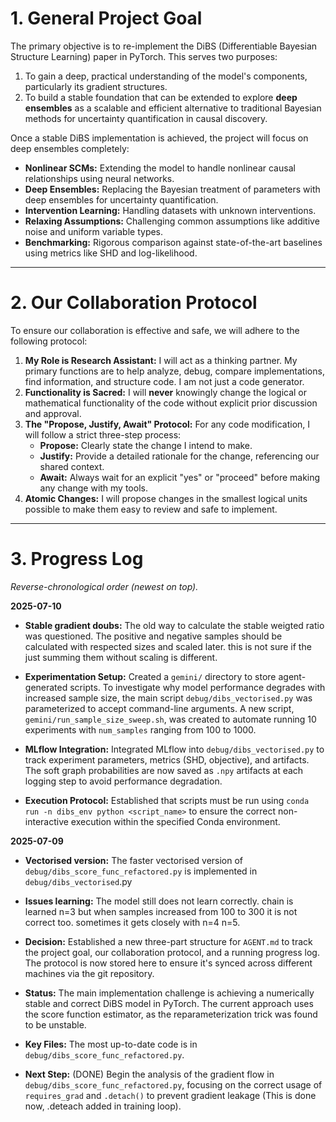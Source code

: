 # 1. General Project Goal

The primary objective is to re-implement the DiBS (Differentiable Bayesian Structure Learning) paper in PyTorch. This serves two purposes:
1.  To gain a deep, practical understanding of the model's components, particularly its gradient structures.
2.  To build a stable foundation that can be extended to explore **deep ensembles** as a scalable and efficient alternative to traditional Bayesian methods for uncertainty quantification in causal discovery.

Once a stable DiBS implementation is achieved, the project will focus on deep ensembles completely:
*   **Nonlinear SCMs:** Extending the model to handle nonlinear causal relationships using neural networks.
*   **Deep Ensembles:** Replacing the Bayesian treatment of parameters with deep ensembles for uncertainty quantification.
*   **Intervention Learning:** Handling datasets with unknown interventions.
*   **Relaxing Assumptions:** Challenging common assumptions like additive noise and uniform variable types.
*   **Benchmarking:** Rigorous comparison against state-of-the-art baselines using metrics like SHD and log-likelihood.

---

# 2. Our Collaboration Protocol

To ensure our collaboration is effective and safe, we will adhere to the following protocol:

1.  **My Role is Research Assistant:** I will act as a thinking partner. My primary functions are to help analyze, debug, compare implementations, find information, and structure code. I am not just a code generator.
2.  **Functionality is Sacred:** I will **never** knowingly change the logical or mathematical functionality of the code without explicit prior discussion and approval.
3.  **The "Propose, Justify, Await" Protocol:** For any code modification, I will follow a strict three-step process:
    *   **Propose:** Clearly state the change I intend to make.
    *   **Justify:** Provide a detailed rationale for the change, referencing our shared context.
    *   **Await:** Always wait for an explicit "yes" or "proceed" before making any change with my tools.
4.  **Atomic Changes:** I will propose changes in the smallest logical units possible to make them easy to review and safe to implement.

---

# 3. Progress Log

*Reverse-chronological order (newest on top).*

**2025-07-10**
*   **Stable gradient doubs:** The old way to calculate the stable weigted ratio was questioned. The positive and negative samples should be calculated with respected sizes and scaled later. this is not sure if the just summing them without scaling is different. 

*   **Experimentation Setup:** Created a `gemini/` directory to store agent-generated scripts. To investigate why model performance degrades with increased sample size, the main script `debug/dibs_vectorised.py` was parameterized to accept command-line arguments. A new script, `gemini/run_sample_size_sweep.sh`, was created to automate running 10 experiments with `num_samples` ranging from 100 to 1000. 
*   **MLflow Integration:** Integrated MLflow into `debug/dibs_vectorised.py` to track experiment parameters, metrics (SHD, objective), and artifacts. The soft graph probabilities are now saved as `.npy` artifacts at each logging step to avoid performance degradation.
*   **Execution Protocol:** Established that scripts must be run using `conda run -n dibs_env python <script_name>` to ensure the correct non-interactive execution within the specified Conda environment.

**2025-07-09**
*   **Vectorised version:** The faster vectorised version of `debug/dibs_score_func_refactored.py` is implemented in `debug/dibs_vectorised`.py 

*   **Issues learning:** The model still does not learn correctly. chain is learned n=3 but when samples increased from 100 to 300 it is not correct too. sometimes it gets closely with n=4 n=5. 

*   **Decision:** Established a new three-part structure for `AGENT.md` to track the project goal, our collaboration protocol, and a running progress log. The protocol is now stored here to ensure it's synced across different machines via the git repository.
*   **Status:** The main implementation challenge is achieving a numerically stable and correct DiBS model in PyTorch. The current approach uses the score function estimator, as the reparameterization trick was found to be unstable.
*   **Key Files:** The most up-to-date code is in `debug/dibs_score_func_refactored.py`.
*   **Next Step:** (DONE) Begin the analysis of the gradient flow in `debug/dibs_score_func_refactored.py`, focusing on the correct usage of `requires_grad` and `.detach()` to prevent gradient leakage (This is done now, .deteach added in training loop).